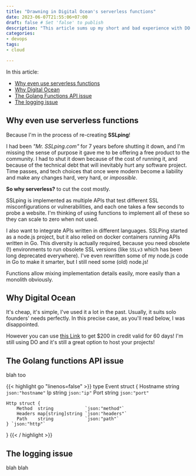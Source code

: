 ```yaml
---
title: "Drawning in Digital Ocean's serverless functions"
date: 2023-06-07T21:55:06+07:00
draft: false # Set 'false' to publish
description: "This article sums up my short and bad experience with DO's serverless functions"
categories:
- devops
tags:
- cloud

---
```


In this article:

- [Why even use serverless functions](#why-even-use-serverless-functions)
- [Why Digital Ocean](#why-digital-ocean)
- [The Golang Functions API issue](#the-golang-functions-api-issue)
- [The logging issue](#the-logging-issue)


## Why even use serverless functions

Because I'm in the process of re-creating __SSLping__! 

I had been _"Mr. SSLping.com"_ for 7 years before shutting it down, and I'm missing the sense of purpose it gave me to be offering a free product to the community. I had to shut it down because of the cost of running it, and because of the technical debt that will inevitably hurt any software project. Time passes, and tech choices that once were modern become a liability and make any changes hard, very hard, or _impossible_.

__So why serverless?__ to cut the cost mostly. 

SSLping is implemented as multiple APIs that test different SSL misconfigurations or vulnerabilities, and each one takes a few seconds to probe a website. I'm thinking of using functions to implement all of these so they can scale to zero when not used.

I also want to integrate APIs written in different languages. SSLPing started as a node.js project, but it also relied on docker containers running APIs written in Go. This diversity is actually required, because you need obsolete (!) environments to run obsolete SSL versions (like `SSLv3` which has been long deprecated everywhere). I've even rewritten some of my node.js code in Go to make it smarter, but I still need some (old) node.js!

Functions allow mixing implementation details easily, more easily than a monolith obviously.

## Why Digital Ocean

It's cheap, it's simple, I've used it a lot in the past. Usually, it suits solo founders' needs perfectly. In this precise case, as you'll read below, I was disappointed. 

However you can use [this Link](https://m.do.co/c/813f527beae9) to get $200 in credit valid for 60 days! I'm still using DO and it's still a great option to host your projects!

## The Golang functions API issue

blah too

{{< highlight go "linenos=false" >}}
type Event struct {
	Hostname string `json:"hostname"`
	Ip       string `json:"ip"`
	Port     string `json:"port"`

	Http struct {
		Method  string            `json:"method"`
		Headers map[string]string `json:"headers"`
		Path    string            `json:"path"`
	} `json:"http"`
}
{{< / highlight >}}

## The logging issue

blah blah

